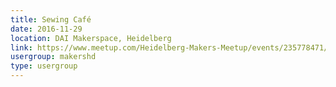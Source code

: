 ```yaml
---
title: Sewing Café
date: 2016-11-29
location: DAI Makerspace, Heidelberg
link: https://www.meetup.com/Heidelberg-Makers-Meetup/events/235778471/
usergroup: makershd
type: usergroup
---
```

